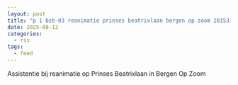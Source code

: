 ```yaml
---
layout: post
title: "p 1 bzb-03 reanimatie prinses beatrixlaan bergen op zoom 201531"
date: 2025-08-12
categories: 
  - rss
tags: 
  - feed
---
```


Assistentie bij reanimatie op Prinses Beatrixlaan in Bergen Op Zoom
